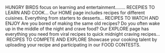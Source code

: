 HUNGRY BIRDS focus on learning and entertainment……..
RECEPIES TO LEARN AND COOK…
Our HOME page includes recipes for different cuisines.
Everything from starters to desserts…
RECIPES TO WATCH AND ENJOY
Are you bored of making the same old recipes?
Do you often wake up in the middle of the night and crave food?
Our EXPLORE page has everything you need from viral recipes to quick midnight craving recipes…  
 RECIPES TO COMPETE AND EXPLORE
Showcase your cooking talent by uploading your recipe and participating in our FOOD CONTESTS.


